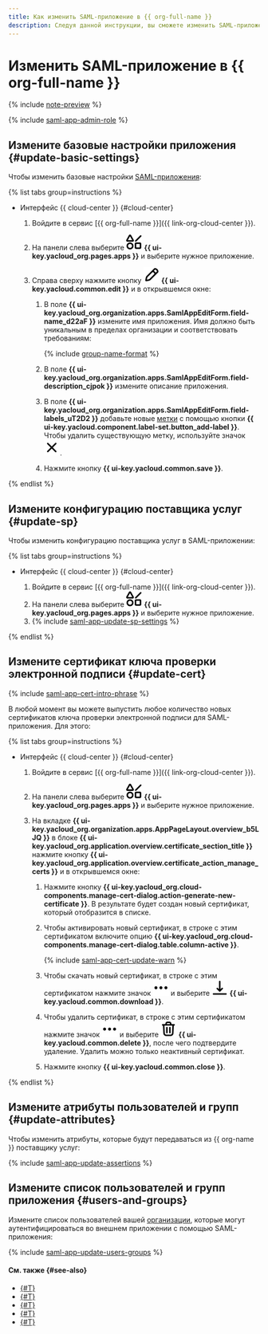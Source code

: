 ```yaml
---
title: Как изменить SAML-приложение в {{ org-full-name }}
description: Следуя данной инструкции, вы сможете изменить SAML-приложение в {{ org-name }}.
---
```


# Изменить SAML-приложение в {{ org-full-name }}

{% include [note-preview](../../../_includes/note-preview.md) %}

{% include [saml-app-admin-role](../../../_includes/organization/saml-app-admin-role.md) %}

## Измените базовые настройки приложения {#update-basic-settings}

Чтобы изменить базовые настройки [SAML-приложения](../../concepts/applications.md#saml):

{% list tabs group=instructions %}

- Интерфейс {{ cloud-center }} {#cloud-center}

  1. Войдите в сервис [{{ org-full-name }}]({{ link-org-cloud-center }}).
  1. На панели слева выберите ![shapes-4](../../../_assets/console-icons/shapes-4.svg) **{{ ui-key.yacloud_org.pages.apps }}** и выберите нужное приложение.
  1. Справа сверху нажмите кнопку ![pencil](../../../_assets/console-icons/pencil.svg) **{{ ui-key.yacloud.common.edit }}** и в открывшемся окне:

      1. В поле **{{ ui-key.yacloud_org.organization.apps.SamlAppEditForm.field-name_d22aF }}** измените имя приложения. Имя должно быть уникальным в пределах организации и соответствовать требованиям:

          {% include [group-name-format](../../../_includes/organization/group-name-format.md) %}

      1. В поле **{{ ui-key.yacloud_org.organization.apps.SamlAppEditForm.field-description_cjpok }}** измените описание приложения.
      1. В поле **{{ ui-key.yacloud_org.organization.apps.SamlAppEditForm.field-labels_uT2D2 }}** добавьте новые [метки](../../../resource-manager/concepts/labels.md) с помощью кнопки **{{ ui-key.yacloud.component.label-set.button_add-label }}**. Чтобы удалить существующую метку, используйте значок ![xmark](../../../_assets/console-icons/xmark.svg).
      1. Нажмите кнопку **{{ ui-key.yacloud.common.save }}**.

{% endlist %}

## Измените конфигурацию поставщика услуг {#update-sp}

Чтобы изменить конфигурацию поставщика услуг в SAML-приложении:

{% list tabs group=instructions %}

- Интерфейс {{ cloud-center }} {#cloud-center}

  1. Войдите в сервис [{{ org-full-name }}]({{ link-org-cloud-center }}).
  1. На панели слева выберите ![shapes-4](../../../_assets/console-icons/shapes-4.svg) **{{ ui-key.yacloud_org.pages.apps }}** и выберите нужное приложение.
  1. {% include [saml-app-update-sp-settings](../../../_includes/organization/saml-app-update-sp-settings.md) %}

{% endlist %}

## Измените сертификат ключа проверки электронной подписи {#update-cert}

{% include [saml-app-cert-intro-phrase](../../../_includes/organization/saml-app-cert-intro-phrase.md) %}

В любой момент вы можете выпустить любое количество новых сертификатов ключа проверки электронной подписи для SAML-приложения. Для этого:

{% list tabs group=instructions %}

- Интерфейс {{ cloud-center }} {#cloud-center}

  1. Войдите в сервис [{{ org-full-name }}]({{ link-org-cloud-center }}).
  1. На панели слева выберите ![shapes-4](../../../_assets/console-icons/shapes-4.svg) **{{ ui-key.yacloud_org.pages.apps }}** и выберите нужное приложение.
  1. На вкладке **{{ ui-key.yacloud_org.organization.apps.AppPageLayout.overview_b5LJQ }}** в блоке **{{ ui-key.yacloud_org.application.overview.certificate_section_title }}** нажмите кнопку **{{ ui-key.yacloud_org.application.overview.certificate_action_manage_certs }}** и в открывшемся окне:

      1. Нажмите кнопку **{{ ui-key.yacloud_org.cloud-components.manage-cert-dialog.action-generate-new-certificate }}**. В результате будет создан новый сертификат, который отобразится в списке.
      1. Чтобы активировать новый сертификат, в строке с этим сертификатом включите опцию **{{ ui-key.yacloud_org.cloud-components.manage-cert-dialog.table.column-active }}**.

          {% include [saml-app-cert-update-warn](../../../_includes/organization/saml-app-cert-update-warn.md) %}

      1. Чтобы скачать новый сертификат, в строке с этим сертификатом нажмите значок ![ellipsis](../../../_assets/console-icons/ellipsis.svg) и выберите ![arrow-down-to-line](../../../_assets/console-icons/arrow-down-to-line.svg) **{{ ui-key.yacloud.common.download }}**.
      1. Чтобы удалить сертификат, в строке с этим сертификатом нажмите значок ![ellipsis](../../../_assets/console-icons/ellipsis.svg) и выберите ![trash-bin](../../../_assets/console-icons/trash-bin.svg) **{{ ui-key.yacloud.common.delete }}**, после чего подтвердите удаление. Удалить можно только неактивный сертификат.
      1. Нажмите кнопку **{{ ui-key.yacloud.common.close }}**.

{% endlist %}

## Измените атрибуты пользователей и групп {#update-attributes}

Чтобы изменить атрибуты, которые будут передаваться из {{ org-name }} поставщику услуг:

{% include [saml-app-update-assertions](../../../_includes/organization/saml-app-update-assertions.md) %}

## Измените список пользователей и групп приложения {#users-and-groups}

Измените список пользователей вашей [организации](../../concepts/organization.md), которые могут аутентифицироваться во внешнем приложении с помощью SAML-приложения:

{% include [saml-app-update-users-groups](../../../_includes/organization/saml-app-update-users-groups.md) %}

#### См. также {#see-also}

* [{#T}](./saml-create.md)
* [{#T}](./saml-deactivate-remove.md)
* [{#T}](../add-account.md)
* [{#T}](../../concepts/applications.md)
* [{#T}](../manage-groups.md)